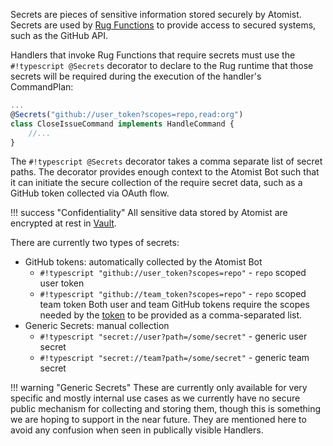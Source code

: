 Secrets are pieces of sensitive information stored securely by Atomist. Secrets
are used by [Rug Functions](/reference/rug/rug-functions.md) to provide access
to secured systems, such as the GitHub API.

Handlers that invoke Rug Functions that require secrets must use the
`#!typescript @Secrets` decorator to declare to the Rug runtime that those
secrets will be required during the execution of the handler's CommandPlan:

```typescript
...
@Secrets("github://user_token?scopes=repo,read:org")
class CloseIssueCommand implements HandleCommand {
    //...
}
```

The `#!typescript @Secrets` decorator takes a comma separate list of secret
paths. The decorator provides enough context to the Atomist Bot such that it
can initiate the secure collection of the require secret data, such as a GitHub
token collected via OAuth flow.

!!! success "Confidentiality"
    All sensitive data stored by Atomist are encrypted at rest in
    [Vault](https://www.vaultproject.io/docs/internals/security.html).

There are currently two types of secrets:

-   GitHub tokens: automatically collected by the Atomist Bot
    - `#!typescript "github://user_token?scopes=repo"` - `repo` scoped user token
    - `#!typescript "github://team_token?scopes=repo"` - `repo` scoped
    team token Both user and team GitHub tokens require the scopes
    needed by the [token][pat] to be provided as a comma-separated list.
-   Generic Secrets: manual collection
    - `#!typescript "secret://user?path=/some/secret"` - generic user secret
    - `#!typescript "secret://team?path=/some/secret"` - generic team secret

!!! warning "Generic Secrets"
    These are currently only available for very specific and mostly internal use
    cases as we currently have no secure public mechanism for collecting and storing
    them, though this is something we are hoping to support in the near future. They
    are mentioned here to avoid any confusion when seen in publically visible Handlers.

[pat]: https://help.github.com/articles/creating-a-personal-access-token-for-the-command-line/
